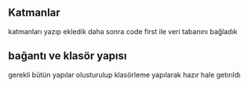 ## **Katmanlar**
katmanları yazıp ekledik daha sonra code first ile veri tabanını bağladık
## **bağantı ve klasör yapısı**
gerekli bütün yapılar olusturulup klasörleme yapılarak hazır hale getırıldı
